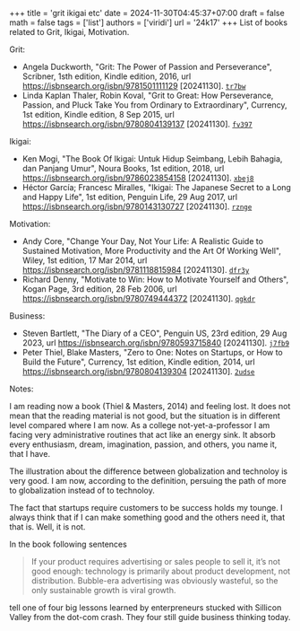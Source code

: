 +++
title = 'grit ikigai etc'
date = 2024-11-30T04:45:37+07:00
draft = false
math = false
tags = ['list']
authors = ['viridi']
url = '24k17'
+++
List of books related to Grit, Ikigai, Motivation.

<!--more-->

Grit:

+ Angela Duckworth, "Grit: The Power of Passion and Perseverance", Scribner, 1sth edition, Kindle edition, 2016, url https://isbnsearch.org/isbn/9781501111129 [20241130]. [`tr7bw`](https://osf.io/tr7bw)
+ Linda Kaplan Thaler, Robin Koval, "Grit to Great: How Perseverance, Passion, and Pluck Take You from Ordinary to Extraordinary", Currency, 1st edition, Kindle edition, 8 Sep 2015, url https://isbnsearch.org/isbn/9780804139137 [20241130]. [`fv397`](https://osf.io/fv397)

Ikigai:

+ Ken Mogi, "The Book Of Ikigai: Untuk Hidup Seimbang, Lebih Bahagia, dan Panjang Umur", Noura Books, 1st edition, 2018, url https://isbnsearch.org/isbn/9786023854158 [20241130]. [`xbej8`](https://osf.io/xbej8)
+ Héctor García; Francesc Miralles, "Ikigai: The Japanese Secret to a Long and Happy Life", 1st edition, Penguin Life, 29 Aug 2017, url https://isbnsearch.org/isbn/9780143130727 [20241130]. [`rznge`](https://osf.io/rznge)

Motivation:

+ Andy Core, "Change Your Day, Not Your Life: A Realistic Guide to Sustained Motivation, More Productivity and the Art Of Working Well", Wiley, 1st edition, 17 Mar 2014, url https://isbnsearch.org/isbn/9781118815984 [20241130]. [`dfr3y`](https://osf.io/dfr3y)
+ Richard Denny, "Motivate to Win: How to Motivate Yourself and Others", Kogan Page, 3rd edition, 28 Feb 2006, url https://isbnsearch.org/isbn/9780749444372 [20241130]. [`qgkdr`](https://osf.io/qgkdr)

Business:

+ Steven Bartlett, "The Diary of a CEO", Penguin US, 23rd edition, 29 Aug 2023, url https://isbnsearch.org/isbn/9780593715840 [20241130]. [`j7fb9`](https://osf.io/j7fb9)
+ Peter Thiel, Blake Masters, "Zero to One: Notes on Startups, or How to Build the Future", Currency, 1st edition, Kindle edition, 2014, url https://isbnsearch.org/isbn/9780804139304 [20241130]. [`2udse`](https://osf.io/2udse)

Notes:

I am reading now a book (Thiel & Masters, 2014) and feeling lost. It does not mean that the reading material is not good, but the situation is in different level compared where I am now. As a college not-yet-a-professor I am facing very administrative routines that act like an energy sink. It absorb every enthusiasm, dream, imagination, passion, and others, you name it, that I have.

The illustration about the difference between globalization and technoloy is very good. I am now, according to the definition, persuing the path of more to globalization instead of to technoloy.

The fact that startups require customers to be success holds my tounge. I always think that if I can make something good and the others need it, that that is. Well, it is not.

In the book following sentences

> If your product requires advertising or sales people to sell it, it’s not good enough: technology is primarily about product development, not distribution. Bubble-era advertising was obviously wasteful, so the only sustainable growth is viral growth.

tell one of four big lessons learned by enterpreneurs stucked with Sillicon Valley from the dot-com crash. They four still guide business thinking today.
